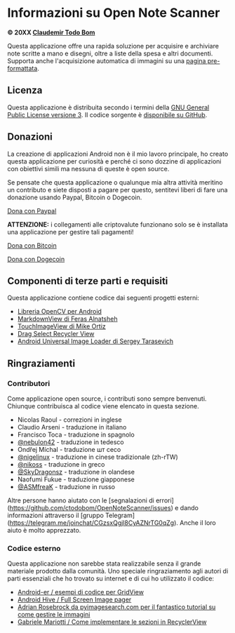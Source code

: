 Informazioni su Open Note Scanner
=================================

**© 20XX [Claudemir Todo Bom](http://todobom.com)**

Questa applicazione offre una rapida soluzione per acquisire e archiviare note scritte a mano e disegni, oltre a liste della spesa e altri documenti. Supporta anche l'acquisizione automatica di immagini su una [pagina pre-formattata](https://github.com/ctodobom/OpenNoteScanner/raw/master/Page%20Templates/A4%20with%202%20pages.pdf).


Licenza
-------

Questa applicazione è distribuita secondo i termini della [GNU General Public License versione 3](http://www.gnu.org/licenses/gpl.txt). Il codice sorgente è [disponibile su GitHub](http://github.com/ctodobom/OpenNoteScanner).

Donazioni
---------

La creazione di applicazioni Android non è il mio lavoro principale, ho creato questa applicazione per curiosità e perché ci sono dozzine di applicazioni con obiettivi simili ma nessuna di queste è open source.

Se pensate che questa applicazione o qualunque mia altra attività meritino un contributo e siete disposti a pagare per questo, sentitevi liberi di fare una donazione usando Paypal, Bitcoin o Dogecoin.

[Dona con Paypal](https://www.paypal.com/cgi-bin/webscr?cmd=_s-xclick&hosted_button_id=X6XHVCPMRQEL4)

**ATTENZIONE:** i collegamenti alle criptovalute funzionano solo se è installata una applicazione per gestire tali pagamenti!

[Dona con Bitcoin](bitcoin:1H5tqKZoWdqkR54PGe9w67EzBnLXHBFmt9)

[Dona con Dogecoin](dogecoin:DFBaP724XR3rfs9wFahBd353yFkgkqatvd)


Componenti di terze parti e requisiti
-------------------------------------

Questa applicazione contiene codice dai seguenti progetti esterni:

* [Libreria OpenCV per Android](http://www.opencv.org)
* [MarkdownView di Feras Alnatsheh](https://github.com/falnatsheh/MarkdownView)
* [TouchImageView di Mike Ortiz](https://github.com/MikeOrtiz/TouchImageView)
* [Drag Select Recycler View](https://github.com/afollestad/drag-select-recyclerview)
* [Android Universal Image Loader di Sergey Tarasevich](https://github.com/nostra13/Android-Universal-Image-Loader)

Ringraziamenti
--------------

### Contributori

Come applicazione open source, i contributi sono sempre benvenuti. Chiunque contribuisca al codice viene elencato in questa sezione.

* Nicolas Raoul - correzioni in inglese
* Claudio Arseni - traduzione in italiano
* Francisco Toca - traduzione in spagnolo
* [@nebulon42](https://github.com/nebulon42) - traduzione in tedesco
* Ondřej Míchal - traduzione шт ceco
* [@nigelinux](https://github.com/nigelinux) - traduzione in cinese tradizionale (zh-rTW)
* [@nikoss](https://github.com/nikoss) - traduzione in greco
* [@SkyDragonsz](https://github.com/SkyDragonsz) - traduzione in olandese
* Naofumi Fukue - traduzione giapponese
* [@ASMfreaK](https://github.com/ASMfreaK) - traduzione in russo

Altre persone hanno aiutato con le [segnalazioni di errori] (https://github.com/ctodobom/OpenNoteScanner/issues) e dando informazioni attraverso il [gruppo Telegram] (https://telegram.me/joinchat/CGzsxQgjl8CyAZNrTG0qZg). Anche il loro aiuto è molto apprezzato.

### Codice esterno

Questa applicazione non sarebbe stata realizzabile senza il grande materiale prodotto dalla comunità. Uno speciale ringraziamento agli autori di parti essenziali che ho trovato su internet e di cui ho utilizzato il codice:

* [Android-er / esempi di codice per GridView](http://android-er.blogspot.com.br/2012/07/gridview-loading-photos-from-sd-card.html)
* [Android Hive / Full Screen Image pager](http://www.androidhive.info/2013/09/android-fullscreen-image-slider-with-swipe-and-pinch-zoom-gestures/)
* [Adrian Rosebrock da pyimagesearch.com per il fantastico tutorial su come gestire le immagini](http://www.pyimagesearch.com/2014/09/01/build-kick-ass-mobile-document-scanner-just-5-minutes/)
* [Gabriele Mariotti / Come implementare le sezioni in RecyclerView](https://gist.github.com/gabrielemariotti/e81e126227f8a4bb339c)
